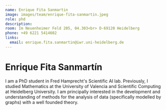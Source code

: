 ```yaml
---
name: Enrique Fita Sanmartin
image: images/team/enrique-fita-sanmartin.jpeg
role: phd
description:
room: Im Neuenheimer Feld 205, 04.303<br> D-69120 Heidelberg
phone: +49 6221 5414602 
links:
  email: enrique.fita.sanmartin@iwr.uni-heidelberg.de
---
```


# Enrique Fita Sanmartín


I am a PhD student in Fred Hamprecht's Scientific AI lab. Previously, I studied Mathematics at the University of Valencia and Scientific Computing at Heidelberg University. I am principally interested in the development and understanding of methods for the analysis of data (specifically modelled by graphs) with a well founded theory. 




